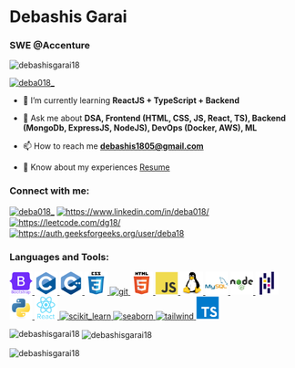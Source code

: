 <h1 align="left">Debashis Garai</h1>
<h3 align="left">SWE @Accenture</h3>

<p align="left"> <img src="https://komarev.com/ghpvc/?username=debashisgarai18&label=Profile%20views&color=0e75b6&style=flat" alt="debashisgarai18" /> </p>

<p align="left"> <a href="https://twitter.com/deba018_" target="blank"><img src="https://img.shields.io/twitter/follow/deba018_?logo=twitter&style=for-the-badge" alt="deba018_" /></a> </p>

- 🌱 I’m currently learning **ReactJS + TypeScript + Backend**

- 💬 Ask me about **DSA, Frontend (HTML, CSS, JS, React, TS), Backend (MongoDb, ExpressJS, NodeJS), DevOps (Docker, AWS), ML**

- 📫 How to reach me **debashis1805@gmail.com**

- 📄 Know about my experiences [Resume](https://drive.google.com/file/d/1ZgQrXfTcfjaI1-E4b1a6i5rh_omShir8/view?usp=sharing)

<h3 align="left">Connect with me:</h3>
<p align="left">
<a href="https://twitter.com/deba018_" target="blank"><img align="center" src="https://cdn.iconscout.com/icon/premium/png-512-thumb/x-logo-9762325-7941270.png?f=webp&w=256" alt="deba018_" height="30" width="40" /></a>
<a href="https://linkedin.com/in/https://www.linkedin.com/in/deba018/" target="blank"><img align="center" src="https://raw.githubusercontent.com/rahuldkjain/github-profile-readme-generator/master/src/images/icons/Social/linked-in-alt.svg" alt="https://www.linkedin.com/in/deba018/" height="30" width="40" /></a>
<a href="https://www.leetcode.com/https://leetcode.com/dg18/" target="blank"><img align="center" src="https://raw.githubusercontent.com/rahuldkjain/github-profile-readme-generator/master/src/images/icons/Social/leet-code.svg" alt="https://leetcode.com/dg18/" height="30" width="40" /></a>
<a href="https://auth.geeksforgeeks.org/user/https://auth.geeksforgeeks.org/user/deba18" target="blank"><img align="center" src="https://raw.githubusercontent.com/rahuldkjain/github-profile-readme-generator/master/src/images/icons/Social/geeks-for-geeks.svg" alt="https://auth.geeksforgeeks.org/user/deba18" height="30" width="40" /></a>
</p>

<h3 align="left">Languages and Tools:</h3>
<p align="left"> <a href="https://getbootstrap.com" target="_blank" rel="noreferrer"> <img src="https://raw.githubusercontent.com/devicons/devicon/master/icons/bootstrap/bootstrap-plain-wordmark.svg" alt="bootstrap" width="40" height="40"/> </a> <a href="https://www.cprogramming.com/" target="_blank" rel="noreferrer"> <img src="https://raw.githubusercontent.com/devicons/devicon/master/icons/c/c-original.svg" alt="c" width="40" height="40"/> </a> <a href="https://www.w3schools.com/cpp/" target="_blank" rel="noreferrer"> <img src="https://raw.githubusercontent.com/devicons/devicon/master/icons/cplusplus/cplusplus-original.svg" alt="cplusplus" width="40" height="40"/> </a> <a href="https://www.w3schools.com/css/" target="_blank" rel="noreferrer"> <img src="https://raw.githubusercontent.com/devicons/devicon/master/icons/css3/css3-original-wordmark.svg" alt="css3" width="40" height="40"/> </a> <a href="https://git-scm.com/" target="_blank" rel="noreferrer"> <img src="https://www.vectorlogo.zone/logos/git-scm/git-scm-icon.svg" alt="git" width="40" height="40"/> </a> <a href="https://www.w3.org/html/" target="_blank" rel="noreferrer"> <img src="https://raw.githubusercontent.com/devicons/devicon/master/icons/html5/html5-original-wordmark.svg" alt="html5" width="40" height="40"/> </a> <a href="https://developer.mozilla.org/en-US/docs/Web/JavaScript" target="_blank" rel="noreferrer"> <img src="https://raw.githubusercontent.com/devicons/devicon/master/icons/javascript/javascript-original.svg" alt="javascript" width="40" height="40"/> </a> <a href="https://www.linux.org/" target="_blank" rel="noreferrer"> <img src="https://raw.githubusercontent.com/devicons/devicon/master/icons/linux/linux-original.svg" alt="linux" width="40" height="40"/> </a> <a href="https://www.mysql.com/" target="_blank" rel="noreferrer"> <img src="https://raw.githubusercontent.com/devicons/devicon/master/icons/mysql/mysql-original-wordmark.svg" alt="mysql" width="40" height="40"/> </a> <a href="https://nodejs.org" target="_blank" rel="noreferrer"> <img src="https://raw.githubusercontent.com/devicons/devicon/master/icons/nodejs/nodejs-original-wordmark.svg" alt="nodejs" width="40" height="40"/> </a> <a href="https://pandas.pydata.org/" target="_blank" rel="noreferrer"> <img src="https://raw.githubusercontent.com/devicons/devicon/2ae2a900d2f041da66e950e4d48052658d850630/icons/pandas/pandas-original.svg" alt="pandas" width="40" height="40"/> </a> <a href="https://www.python.org" target="_blank" rel="noreferrer"> <img src="https://raw.githubusercontent.com/devicons/devicon/master/icons/python/python-original.svg" alt="python" width="40" height="40"/> </a> <a href="https://reactjs.org/" target="_blank" rel="noreferrer"> <img src="https://raw.githubusercontent.com/devicons/devicon/master/icons/react/react-original-wordmark.svg" alt="react" width="40" height="40"/> </a> <a href="https://scikit-learn.org/" target="_blank" rel="noreferrer"> <img src="https://upload.wikimedia.org/wikipedia/commons/0/05/Scikit_learn_logo_small.svg" alt="scikit_learn" width="40" height="40"/> </a> <a href="https://seaborn.pydata.org/" target="_blank" rel="noreferrer"> <img src="https://seaborn.pydata.org/_images/logo-mark-lightbg.svg" alt="seaborn" width="40" height="40"/> </a> <a href="https://tailwindcss.com/" target="_blank" rel="noreferrer"> <img src="https://www.vectorlogo.zone/logos/tailwindcss/tailwindcss-icon.svg" alt="tailwind" width="40" height="40"/> </a> <a href="https://www.typescriptlang.org/" target="_blank" rel="noreferrer"> <img src="https://raw.githubusercontent.com/devicons/devicon/master/icons/typescript/typescript-original.svg" alt="typescript" width="40" height="40"/> </a> </p>

<p><img align="left" src="https://github-readme-stats.vercel.app/api/top-langs?username=debashisgarai18&show_icons=true&locale=en&layout=compact" alt="debashisgarai18" /></p>

<p>&nbsp;<img align="center" src="https://github-readme-stats.vercel.app/api?username=debashisgarai18&show_icons=true&locale=en" alt="debashisgarai18" /></p>

<p><img align="center" src="https://github-readme-streak-stats.herokuapp.com/?user=debashisgarai18&" alt="debashisgarai18" /></p>
